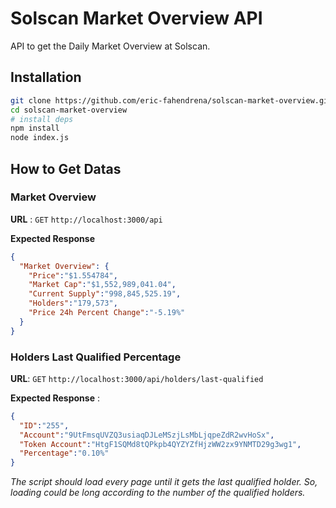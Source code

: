 # Solscan Market Overview API

API to get the Daily Market Overview at Solscan.

## Installation
```bash
git clone https://github.com/eric-fahendrena/solscan-market-overview.git
cd solscan-market-overview
# install deps
npm install
node index.js
```

## How to Get Datas

### Market Overview 
**URL** : `GET` `http://localhost:3000/api`

**Expected Response**
```json
{
  "Market Overview": {
    "Price":"$1.554784",
    "Market Cap":"$1,552,989,041.04",
    "Current Supply":"998,845,525.19",
    "Holders":"179,573",
    "Price 24h Percent Change":"-5.19%"
  }
}
```

### Holders Last Qualified Percentage
**URL**: `GET` `http://localhost:3000/api/holders/last-qualified`

**Expected Response** :
```json
{
  "ID":"255",
  "Account":"9UtFmsqUVZQ3usiaqDJLeMSzjLsMbLjqpeZdR2wvHoSx",
  "Token Account":"HtgF1SQMd8tQPkpb4QYZYZfHjzWW2zx9YNMTD29g3wg1",
  "Percentage":"0.10%"
}
```

*The script should load every page until it gets the last qualified holder. So, loading could be long according to the number of the qualified holders.*
